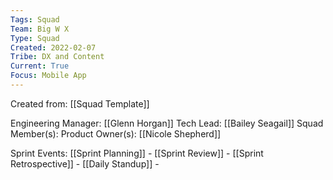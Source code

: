 ```yaml
---
Tags: Squad
Team: Big W X
Type: Squad
Created: 2022-02-07
Tribe: DX and Content
Current: True
Focus: Mobile App
---
```

Created from: [[Squad Template]]

Engineering Manager: [[Glenn Horgan]]
Tech Lead: [[Bailey Seagail]]
Squad Member(s): 
Product Owner(s): [[Nicole Shepherd]]

Sprint Events:
[[Sprint Planning]] - 
[[Sprint Review]] - 
[[Sprint Retrospective]] - 
[[Daily Standup]] - 
